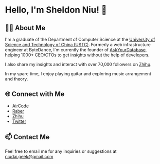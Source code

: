 # Hello, I'm Sheldon Niu! 👋

## 🙋‍♂️ About Me

I'm a graduate of the Department of Computer Science at the [University of Science and Technology of China (USTC)](https://en.ustc.edu.cn/). Formerly a web infrastructure engineer at ByteDance, I'm currently the founder of [AskYourDatabase](https://www.askyourdatabase.com/), helping 1000+ CEO/CTOs to get insights without the help of developers.

I also share my insights and interact with over 70,000 followers on [Zhihu](https://www.zhihu.com/people/niu-dai-68-44).

In my spare time, I enjoy playing guitar and exploring music arrangement and theory.

## 🌐 Connect with Me

- [AirCode](https://aircode.io/)
- [Raber](https://www.raber.app/)
- [Zhihu](https://www.zhihu.com/people/niu-dai-68-44)
- [Twitter](https://twitter.com/NiuSheldon)

## 📫 Contact Me

Feel free to email me for any inquiries or suggestions at [niudai.geek@gmail.com](mailto:niudai.geek@gmail.com)
